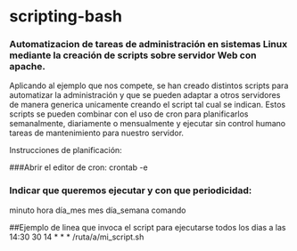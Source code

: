 # scripting-bash
### Automatizacion de tareas de administración en sistemas Linux mediante la creación de scripts sobre servidor Web con apache.

Aplicando al ejemplo que nos compete, se han creado distintos scripts para automatizar la administración y que se pueden adaptar a otros servidores de manera generica unicamente creando el script tal cual se indican.
Estos scripts se pueden combinar con el uso de cron para planificarlos semanalmente, diariamente o mensualmente y ejecutar sin control humano tareas de mantenimiento para nuestro servidor.

Instrucciones de planificación:

###Abrir el editor de cron:
crontab -e

### Indicar que queremos ejecutar y con que periodicidad:

minuto  hora  día_mes  mes  día_semana  comando

##Ejemplo de linea que invoca el script para ejecutarse todos los dias a las 14:30
30 14 * * * /ruta/a/mi_script.sh


